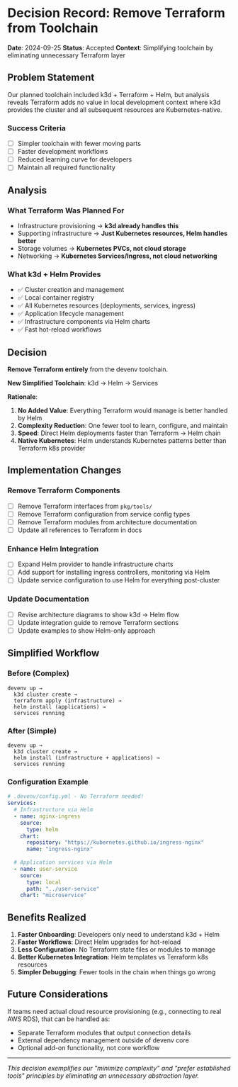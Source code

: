 # Decision Record: Remove Terraform from Toolchain

**Date**: 2024-09-25
**Status**: Accepted
**Context**: Simplifying toolchain by eliminating unnecessary Terraform layer

## Problem Statement

Our planned toolchain included k3d + Terraform + Helm, but analysis reveals Terraform adds no value in local development context where k3d provides the cluster and all subsequent resources are Kubernetes-native.

### Success Criteria
- [ ] Simpler toolchain with fewer moving parts
- [ ] Faster development workflows
- [ ] Reduced learning curve for developers
- [ ] Maintain all required functionality

## Analysis

### What Terraform Was Planned For
- Infrastructure provisioning → **k3d already handles this**
- Supporting infrastructure → **Just Kubernetes resources, Helm handles better**
- Storage volumes → **Kubernetes PVCs, not cloud storage**
- Networking → **Kubernetes Services/Ingress, not cloud networking**

### What k3d + Helm Provides
- ✅ Cluster creation and management
- ✅ Local container registry
- ✅ All Kubernetes resources (deployments, services, ingress)
- ✅ Application lifecycle management
- ✅ Infrastructure components via Helm charts
- ✅ Fast hot-reload workflows

## Decision

**Remove Terraform entirely** from the devenv toolchain.

**New Simplified Toolchain**: k3d → Helm → Services

**Rationale**:
1. **No Added Value**: Everything Terraform would manage is better handled by Helm
2. **Complexity Reduction**: One fewer tool to learn, configure, and maintain
3. **Speed**: Direct Helm deployments faster than Terraform → Helm chain
4. **Native Kubernetes**: Helm understands Kubernetes patterns better than Terraform k8s provider

## Implementation Changes

### Remove Terraform Components
- [ ] Remove Terraform interfaces from `pkg/tools/`
- [ ] Remove Terraform configuration from service config types
- [ ] Remove Terraform modules from architecture documentation
- [ ] Update all references to Terraform in docs

### Enhance Helm Integration
- [ ] Expand Helm provider to handle infrastructure charts
- [ ] Add support for installing ingress controllers, monitoring via Helm
- [ ] Update service configuration to use Helm for everything post-cluster

### Update Documentation
- [ ] Revise architecture diagrams to show k3d → Helm flow
- [ ] Update integration guide to remove Terraform sections
- [ ] Update examples to show Helm-only approach

## Simplified Workflow

### Before (Complex)
```
devenv up →
  k3d cluster create →
  terraform apply (infrastructure) →
  helm install (applications) →
  services running
```

### After (Simple)  
```
devenv up →
  k3d cluster create →
  helm install (infrastructure + applications) →
  services running
```

### Configuration Example
```yaml
# .devenv/config.yml - No Terraform needed!
services:
  # Infrastructure via Helm
  - name: nginx-ingress
    source:
      type: helm
    chart:
      repository: "https://kubernetes.github.io/ingress-nginx"
      name: "ingress-nginx"
      
  # Application services via Helm  
  - name: user-service
    source:
      type: local
      path: "../user-service"
    chart: "microservice"
```

## Benefits Realized

1. **Faster Onboarding**: Developers only need to understand k3d + Helm
2. **Faster Workflows**: Direct Helm upgrades for hot-reload
3. **Less Configuration**: No Terraform state files or modules to manage
4. **Better Kubernetes Integration**: Helm templates vs Terraform k8s resources
5. **Simpler Debugging**: Fewer tools in the chain when things go wrong

## Future Considerations

If teams need actual cloud resource provisioning (e.g., connecting to real AWS RDS), that can be handled as:
- Separate Terraform modules that output connection details
- External dependency management outside of devenv core
- Optional add-on functionality, not core workflow

---

*This decision exemplifies our "minimize complexity" and "prefer established tools" principles by eliminating an unnecessary abstraction layer.*